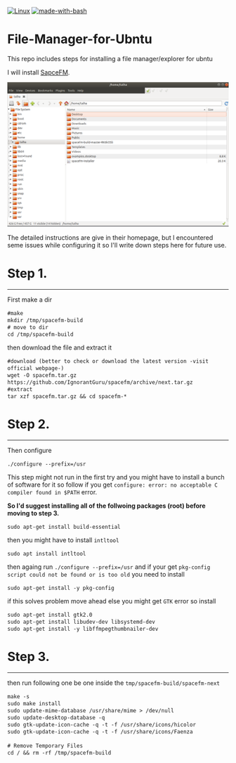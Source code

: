 [![Linux](https://svgshare.com/i/Zhy.svg)](https://svgshare.com/i/Zhy.svg)  [![made-with-bash](https://img.shields.io/badge/Made%20with-Bash-1f425f.svg)](https://www.gnu.org/software/bash/) 

# File-Manager-for-Ubntu

This repo includes steps for installing a file manager/explorer for ubntu

I will install [SapceFM](https://github.com/IgnorantGuru/spacefm).

![alt text](https://github.com/Mr-TalhaIlyas/File-Manager-for-Ubntu/blob/main/img.png)

The detailed instructions are give in their homepage, but I encountered seme issues while configuring it so I'll write down steps here for future use.
# Step 1.
------
First make a dir

```
#make
mkdir /tmp/spacefm-build
# move to dir
cd /tmp/spacefm-build
```

then download the file and extract it

```
#download (better to check or download the latest version -visit official webpage-)
wget -O spacefm.tar.gz https://github.com/IgnorantGuru/spacefm/archive/next.tar.gz
#extract
tar xzf spacefm.tar.gz && cd spacefm-*
```
# Step 2.
------
Then configure
```
./configure --prefix=/usr
```
This step might not run in the first try and you might have to install a bunch of software for it so follow
if you get `configure: error: no acceptable C compiler found in $PATH` error.

**So I'd suggest installing all of the follwoing packages (root) before moving to step 3.**

```
sudo apt-get install build-essential
```
then you might have to install `intltool` 
```
sudo apt install intltool
```

then againg run `./configure --prefix=/usr` and if your get `pkg-config script could not be found or is too old` you need to install

```
sudo apt-get install -y pkg-config
```
if this solves problem move ahead else you might get `GTK` error so install
```
sudo apt-get install gtk2.0
sudo apt-get install libudev-dev libsystemd-dev
sudo apt-get install -y libffmpegthumbnailer-dev
```

# Step 3.
------
then run following one be one inside the `tmp/spacefm-build/spacefm-next`

```
make -s
sudo make install
sudo update-mime-database /usr/share/mime > /dev/null
sudo update-desktop-database -q
sudo gtk-update-icon-cache -q -t -f /usr/share/icons/hicolor
sudo gtk-update-icon-cache -q -t -f /usr/share/icons/Faenza

# Remove Temporary Files
cd / && rm -rf /tmp/spacefm-build

```
